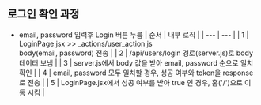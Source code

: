 ## 로그인 확인 과정
* email, password 입력후 Login 버튼 누름
  | 순서 | 내부 로직 |
  | --- | --- |
  | 1 | LoginPage.jsx >> _actions/user_action.js <br>body(email, password) 전송 |
  | 2 | /api/users/login 경로(server.js)로 body 데이터 보냄 |
  | 3 | server.js에서 body 값을 받아 email, password 순으로 일치 확인 |
  | 4 | email, password 모두 일치할 경우, 성공 여부와 token을 response로 전송 |
  | 5 | LoginPage.jsx에서 성공 여부를 받아 true 인 경우, 홈('/')으로 이동 시킴 |